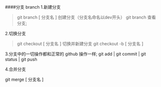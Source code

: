 ####分支 branch
1.新建分支

> git branch [ 分支名 ] 创建分支（分支名命名以dev开头）
> git branch 查看分支;

2.切换分支

> git checkout [ 分支名 ]
> 切换并新建分支 git checkout -b [ 分支名 ]

3.分支中的一切操作都和正常的 github 操作一样;
git add | git commit | git status | git push

4.合并分支

git merge [ 分支名 ]
